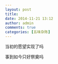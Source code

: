```yaml
---
layout: post
title: 
date: 2014-11-21 13:12
author: admin
comments: true
categories: [五味杂陈]
---
```

当初的愿望实现了吗

事到如今只好祭奠吗

&nbsp;

&nbsp;
